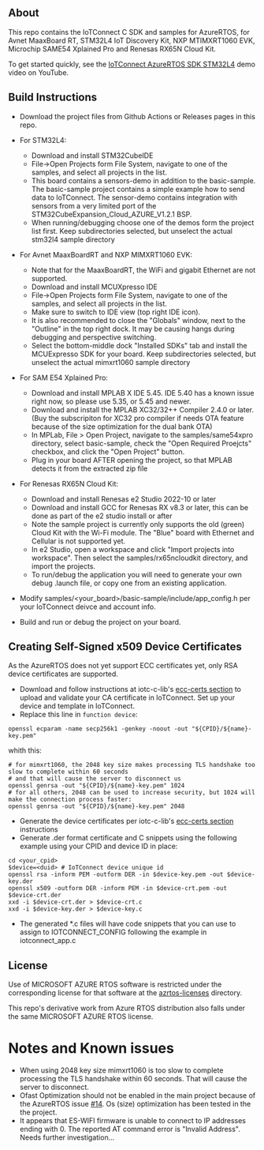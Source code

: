 ## About
This repo contains the IoTConnect C SDK and samples for AzureRTOS, 
for Avnet MaaxBoard RT, STM32L4 IoT Discovery Kit, NXP MTIMXRT1060 EVK, Microchip SAME54 Xplained Pro and
Renesas RX65N Cloud Kit.

To get started quickly, see the [IoTConnect AzureRTOS SDK STM32L4](https://www.youtube.com/watch?v=kkR9r2D4zBQ) demo video on YouTube.

## Build Instructions

* Download the project files from Github Actions or Releases pages in this repo. 
* For STM32L4:
  * Download and install STM32CubeIDE 
  * File->Open Projects form File System, navigate to one of the samples, and select all projects in the list.
  * This board contains a sensors-demo in addition to the basic-sample. 
    The basic-sample project contains a simple example how to send data to IoTConnect.
    The sensor-demo contains integration with sensors from a very limited port 
    of the STM32CubeExpansion_Cloud_AZURE_V1.2.1 BSP.
  * When running/debugging choose one of the demos form the project list first.
Keep subdirectories selected, but unselect the actual stm32l4 sample directory
* For Avnet MaaxBoardRT and NXP MIMXRT1060 EVK: 
  * Note that for the MaaxBoardRT, the WiFi and gigabit Ethernet are not supported.
  * Download and install MCUXpresso IDE
  * File->Open Projects form File System, navigate to one of the samples, and select all projects in the list. 
  * Make sure to switch to IDE view (top right IDE icon).
  * It is also recommended to close the "Globals" window, next to the "Outline" in the top right dock.
It may be causing hangs during debugging and perspective switching.
  * Select the bottom-middle dock "Installed SDKs" tab and install the MCUExpresso SDK for your board. 
Keep subdirectories selected, but unselect the actual mimxrt1060 sample directory
* For SAM E54 Xplained Pro:
  * Download and install MPLAB X IDE 5.45. IDE 5.40 has a known issue right now, so please use 5.35, or 5.45 and newer.
  * Download and install the MPLAB XC32/32++ Compiler 2.4.0 or later.
  (Buy the subscripiton for XC32 pro compiler if needs OTA feature because of the size optimization for the dual bank OTA)
  * In MPLab, File > Open Project, navigate to the samples/same54xpro directory, select basic-sample, 
  check the "Open Required Proejcts" checkbox, and click the "Open Project" button.   
  * Plug in your board AFTER opening the project, so that MPLAB detects it
from the extracted zip file
* For Renesas RX65N Cloud Kit:
  * Download and install Renesas e2 Studio 2022-10 or later
  * Download and install GCC for Renesas RX v8.3 or later, this can be done as part of the e2 studio install or after
  * Note the sample project is currently only supports the old (green) Cloud Kit with the Wi-Fi module. The "Blue" board
    with Ethernet and Cellular is not supported yet.
  * In e2 Studio, open a workspace and click "Import projects into workspace". Then select the samples/rx65ncloudkit directory,
  and import the projects.
  * To run/debug the application you will need to generate your own debug .launch file, or copy one from an existing application.

* Modify samples/<your_board>/basic-sample/include/app_config.h per your IoTConnect deivce and account info.
* Build and run or debug the project on your board.

## Creating Self-Signed x509 Device Certificates
As the AzureRTOS does not yet support ECC certificates yet, only RSA device certificates are supported. 

* Download and follow instructions at 
iotc-c-lib's [ecc-certs section](https://github.com/avnet-iotconnect/iotc-c-lib/tree/master/tools/ecc-certs)
to upload and validate your CA certificate in IoTConnect. Set up your device and template in IoTConnect.
* Replace this line in `function device`:

```shell script
openssl ecparam -name secp256k1 -genkey -noout -out "${CPID}/${name}-key.pem"
```

whith this:

```shell script
# for mimxrt1060, the 2048 key size makes processing TLS handshake too slow to complete within 60 seconds
# and that will cause the server to disconnect us
openssl genrsa -out "${CPID}/${name}-key.pem" 1024
# for all others, 2048 can be used to increase security, but 1024 will make the connection process faster:
openssl genrsa -out "${CPID}/${name}-key.pem" 2048
```
* Generate the device certificates per iotc-c-lib's [ecc-certs section](https://github.com/avnet-iotconnect/iotc-c-lib/tree/master/tools/ecc-certs) instructions
* Generate .der format certificate and C snippets using the following example using your CPID and device ID in place: 

```shell script
cd <your_cpid>
$device=<duid> # IoTConnect device unique id
openssl rsa -inform PEM -outform DER -in $device-key.pem -out $device-key.der
openssl x509 -outform DER -inform PEM -in $device-crt.pem -out $device-crt.der
xxd -i $device-crt.der > $device-crt.c
xxd -i $device-key.der > $device-key.c
```
* The generated *.c files will have code snippets that you can use to assign to IOTCONNECT_CONFIG
following the example in iotconnect_app.c

## License
Use of MICROSOFT AZURE RTOS software is restricted under the corresponding license for that software at the [azrtos-licenses](azrtos-licenses/) directory.

This repo's derivative work from Azure RTOS distribution also falls under the same MICROSOFT AZURE RTOS license.

# Notes and Known issues
* When using  2048 key size mimxrt1060 is too slow to complete processing the TLS handshake within 60 seconds. 
That will cause the server to disconnect.
* Ofast Optimization should not be enabled in the main project because of the
AzureRTOS issue [#14](https://github.com/azure-rtos/samples/issues/14). Os (size) optimization has been tested in the the project.
* It appears that ES-WIFI firmware is unable to connect to IP addresses ending with 0. 
The reported AT command error is "Invalid Address". Needs further investigation...
